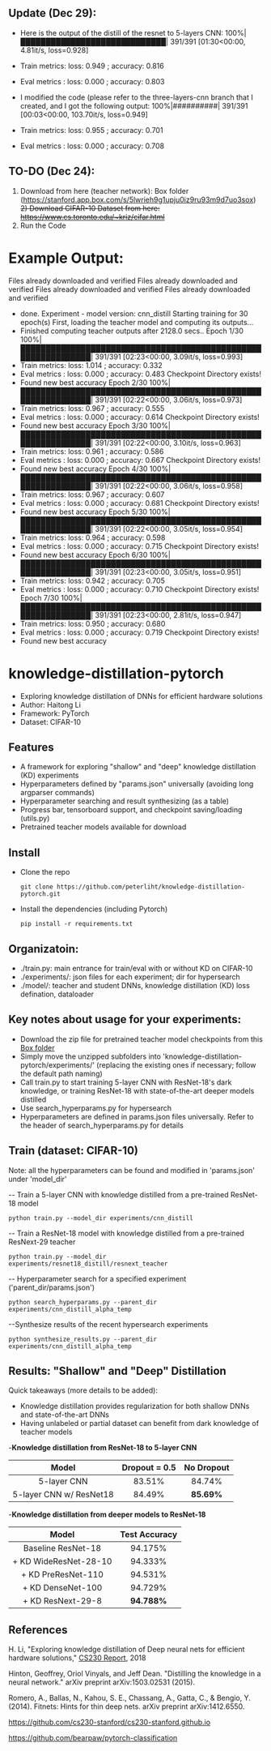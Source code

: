 ## Update (Dec 29):
- Here is the output of the distill of the resnet to 5-layers CNN:
100%|█████████████████████████████| 391/391 [01:30<00:00,  4.81it/s, loss=0.928]
- Train metrics: loss: 0.949 ; accuracy: 0.816
- Eval metrics : loss: 0.000 ; accuracy: 0.803

- I modified the code (please refer to the three-layers-cnn branch that I created, and I got the following output:
100%|##########| 391/391 [00:03<00:00, 103.70it/s, loss=0.949]
- Train metrics: loss: 0.955 ; accuracy: 0.701
- Eval metrics : loss: 0.000 ; accuracy: 0.708


## TO-DO (Dec 24):

1) Download from here (teacher network): Box folder (https://stanford.app.box.com/s/5lwrieh9g1upju0iz9ru93m9d7uo3sox)
<del>2) Download CIFAR-10 Dataset from here: https://www.cs.toronto.edu/~kriz/cifar.html</del>
3) Run the Code


# Example Output:

Files already downloaded and verified
Files already downloaded and verified
Files already downloaded and verified
Files already downloaded and verified
- done.
Experiment - model version: cnn_distill
Starting training for 30 epoch(s)
First, loading the teacher model and computing its outputs...
- Finished computing teacher outputs after 2128.0 secs..
Epoch 1/30
100%|██████████████████████████████████████████████████████████████| 391/391 [02:23<00:00,  3.09it/s, loss=0.993]
- Train metrics: loss: 1.014 ; accuracy: 0.332
- Eval metrics : loss: 0.000 ; accuracy: 0.483
Checkpoint Directory exists!
- Found new best accuracy
Epoch 2/30
100%|██████████████████████████████████████████████████████████████| 391/391 [02:22<00:00,  3.06it/s, loss=0.973]
- Train metrics: loss: 0.967 ; accuracy: 0.555
- Eval metrics : loss: 0.000 ; accuracy: 0.614
Checkpoint Directory exists!
- Found new best accuracy
Epoch 3/30
100%|██████████████████████████████████████████████████████████████| 391/391 [02:22<00:00,  3.10it/s, loss=0.963]
- Train metrics: loss: 0.961 ; accuracy: 0.586
- Eval metrics : loss: 0.000 ; accuracy: 0.667
Checkpoint Directory exists!
- Found new best accuracy
Epoch 4/30
100%|██████████████████████████████████████████████████████████████| 391/391 [02:22<00:00,  3.06it/s, loss=0.958]
- Train metrics: loss: 0.967 ; accuracy: 0.607
- Eval metrics : loss: 0.000 ; accuracy: 0.681
Checkpoint Directory exists!
- Found new best accuracy
Epoch 5/30
100%|██████████████████████████████████████████████████████████████| 391/391 [02:22<00:00,  3.05it/s, loss=0.954]
- Train metrics: loss: 0.964 ; accuracy: 0.598
- Eval metrics : loss: 0.000 ; accuracy: 0.715
Checkpoint Directory exists!
- Found new best accuracy
Epoch 6/30
100%|██████████████████████████████████████████████████████████████| 391/391 [02:23<00:00,  3.05it/s, loss=0.951]
- Train metrics: loss: 0.942 ; accuracy: 0.705
- Eval metrics : loss: 0.000 ; accuracy: 0.710
Checkpoint Directory exists!
Epoch 7/30
100%|██████████████████████████████████████████████████████████████| 391/391 [02:23<00:00,  2.81it/s, loss=0.947]
- Train metrics: loss: 0.950 ; accuracy: 0.680
- Eval metrics : loss: 0.000 ; accuracy: 0.719
Checkpoint Directory exists!
- Found new best accuracy





# knowledge-distillation-pytorch
* Exploring knowledge distillation of DNNs for efficient hardware solutions
* Author: Haitong Li
* Framework: PyTorch
* Dataset: CIFAR-10


## Features
* A framework for exploring "shallow" and "deep" knowledge distillation (KD) experiments
* Hyperparameters defined by "params.json" universally (avoiding long argparser commands)
* Hyperparameter searching and result synthesizing (as a table)
* Progress bar, tensorboard support, and checkpoint saving/loading (utils.py)
* Pretrained teacher models available for download 


## Install
* Clone the repo
  ```
  git clone https://github.com/peterliht/knowledge-distillation-pytorch.git
  ```

* Install the dependencies (including Pytorch)
  ```
  pip install -r requirements.txt
  ```


## Organizatoin:
* ./train.py: main entrance for train/eval with or without KD on CIFAR-10
* ./experiments/: json files for each experiment; dir for hypersearch
* ./model/: teacher and student DNNs, knowledge distillation (KD) loss defination, dataloader 


## Key notes about usage for your experiments:

* Download the zip file for pretrained teacher model checkpoints from this [Box folder](https://stanford.box.com/s/5lwrieh9g1upju0iz9ru93m9d7uo3sox)
* Simply move the unzipped subfolders into 'knowledge-distillation-pytorch/experiments/' (replacing the existing ones if necessary; follow the default path naming)
* Call train.py to start training 5-layer CNN with ResNet-18's dark knowledge, or training ResNet-18 with state-of-the-art deeper models distilled
* Use search_hyperparams.py for hypersearch
* Hyperparameters are defined in params.json files universally. Refer to the header of search_hyperparams.py for details


## Train (dataset: CIFAR-10)

Note: all the hyperparameters can be found and modified in 'params.json' under 'model_dir'

-- Train a 5-layer CNN with knowledge distilled from a pre-trained ResNet-18 model
```
python train.py --model_dir experiments/cnn_distill
```

-- Train a ResNet-18 model with knowledge distilled from a pre-trained ResNext-29 teacher
```
python train.py --model_dir experiments/resnet18_distill/resnext_teacher
```

-- Hyperparameter search for a specified experiment ('parent_dir/params.json')
```
python search_hyperparams.py --parent_dir experiments/cnn_distill_alpha_temp
```

--Synthesize results of the recent hypersearch experiments
```
python synthesize_results.py --parent_dir experiments/cnn_distill_alpha_temp
```


## Results: "Shallow" and "Deep" Distillation

Quick takeaways (more details to be added):

* Knowledge distillation provides regularization for both shallow DNNs and state-of-the-art DNNs
* Having unlabeled or partial dataset can benefit from dark knowledge of teacher models


-**Knowledge distillation from ResNet-18 to 5-layer CNN**

| Model                   | Dropout = 0.5      |  No Dropout        | 
| :------------------:    | :----------------: | :-----------------:|
| 5-layer CNN             | 83.51%             |  84.74%            | 
| 5-layer CNN w/ ResNet18 | 84.49%             |  **85.69%**        |

-**Knowledge distillation from deeper models to ResNet-18**


|Model                      |  Test Accuracy|
|:--------:                 |   :---------: |
|Baseline ResNet-18         | 94.175%       |
|+ KD WideResNet-28-10      | 94.333%       |
|+ KD PreResNet-110         | 94.531%       |
|+ KD DenseNet-100          | 94.729%       |
|+ KD ResNext-29-8          | **94.788%**   |



## References

H. Li, "Exploring knowledge distillation of Deep neural nets for efficient hardware solutions," [CS230 Report](http://cs230.stanford.edu/files_winter_2018/projects/6940224.pdf), 2018

Hinton, Geoffrey, Oriol Vinyals, and Jeff Dean. "Distilling the knowledge in a neural network." arXiv preprint arXiv:1503.02531 (2015).

Romero, A., Ballas, N., Kahou, S. E., Chassang, A., Gatta, C., & Bengio, Y. (2014). Fitnets: Hints for thin deep nets. arXiv preprint arXiv:1412.6550.

https://github.com/cs230-stanford/cs230-stanford.github.io

https://github.com/bearpaw/pytorch-classification
